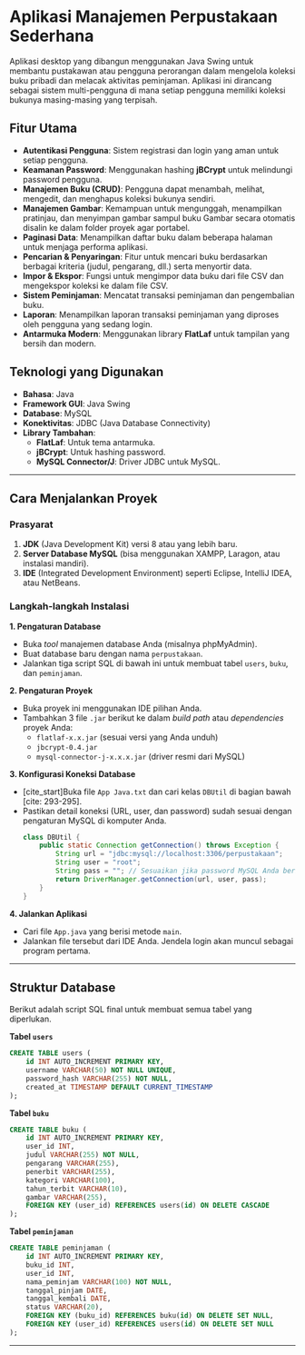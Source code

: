 # Aplikasi Manajemen Perpustakaan Sederhana

Aplikasi desktop yang dibangun menggunakan Java Swing untuk membantu pustakawan atau pengguna perorangan dalam mengelola koleksi buku pribadi dan melacak aktivitas peminjaman. Aplikasi ini dirancang sebagai sistem multi-pengguna di mana setiap pengguna memiliki koleksi bukunya masing-masing yang terpisah.

## Fitur Utama

  * **Autentikasi Pengguna**: Sistem registrasi dan login yang aman untuk setiap pengguna.
  * **Keamanan Password**: Menggunakan hashing **jBCrypt** untuk melindungi password pengguna.
  * **Manajemen Buku (CRUD)**: Pengguna dapat menambah, melihat, mengedit, dan menghapus koleksi bukunya sendiri.
  * **Manajemen Gambar**: Kemampuan untuk mengunggah, menampilkan pratinjau, dan menyimpan gambar sampul buku Gambar secara otomatis disalin ke dalam folder proyek agar portabel.
  * **Paginasi Data**: Menampilkan daftar buku dalam beberapa halaman untuk menjaga performa aplikasi.
  * **Pencarian & Penyaringan**: Fitur untuk mencari buku berdasarkan berbagai kriteria (judul, pengarang, dll.) serta menyortir data.
  * **Impor & Ekspor**: Fungsi untuk mengimpor data buku dari file CSV dan mengekspor koleksi ke dalam file CSV.
  * **Sistem Peminjaman**: Mencatat transaksi peminjaman dan pengembalian buku.
  * **Laporan**: Menampilkan laporan transaksi peminjaman yang diproses oleh pengguna yang sedang login.
  * **Antarmuka Modern**: Menggunakan library **FlatLaf** untuk tampilan yang bersih dan modern.

## Teknologi yang Digunakan

  * **Bahasa**: Java
  * **Framework GUI**: Java Swing
  * **Database**: MySQL
  * **Konektivitas**: JDBC (Java Database Connectivity)
  * **Library Tambahan**:
      * **FlatLaf**: Untuk tema antarmuka.
      * **jBCrypt**: Untuk hashing password.
      * **MySQL Connector/J**: Driver JDBC untuk MySQL.

-----

## Cara Menjalankan Proyek

### Prasyarat

1.  **JDK** (Java Development Kit) versi 8 atau yang lebih baru.
2.  **Server Database MySQL** (bisa menggunakan XAMPP, Laragon, atau instalasi mandiri).
3.  **IDE** (Integrated Development Environment) seperti Eclipse, IntelliJ IDEA, atau NetBeans.

### Langkah-langkah Instalasi

**1. Pengaturan Database**

  * Buka *tool* manajemen database Anda (misalnya phpMyAdmin).
  * Buat database baru dengan nama `perpustakaan`.
  * Jalankan tiga script SQL di bawah ini untuk membuat tabel `users`, `buku`, dan `peminjaman`.

**2. Pengaturan Proyek**

  * Buka proyek ini menggunakan IDE pilihan Anda.
  * Tambahkan 3 file `.jar` berikut ke dalam *build path* atau *dependencies* proyek Anda:
      * `flatlaf-x.x.jar` (sesuai versi yang Anda unduh)
      * `jbcrypt-0.4.jar`
      * `mysql-connector-j-x.x.x.jar` (driver resmi dari MySQL)

**3. Konfigurasi Koneksi Database**

  * [cite\_start]Buka file `App Java.txt` dan cari kelas `DBUtil` di bagian bawah [cite: 293-295].
  * Pastikan detail koneksi (URL, user, dan password) sudah sesuai dengan pengaturan MySQL di komputer Anda.
    ```java
    class DBUtil {
        public static Connection getConnection() throws Exception {
            String url = "jdbc:mysql://localhost:3306/perpustakaan";
            String user = "root";
            String pass = ""; // Sesuaikan jika password MySQL Anda berbeda
            return DriverManager.getConnection(url, user, pass);
        }
    }
    ```

**4. Jalankan Aplikasi**

  * Cari file `App.java` yang berisi metode `main`.
  * Jalankan file tersebut dari IDE Anda. Jendela login akan muncul sebagai program pertama.

-----

## Struktur Database

Berikut adalah script SQL final untuk membuat semua tabel yang diperlukan.

**Tabel `users`**

```sql
CREATE TABLE users (
    id INT AUTO_INCREMENT PRIMARY KEY,
    username VARCHAR(50) NOT NULL UNIQUE,
    password_hash VARCHAR(255) NOT NULL,
    created_at TIMESTAMP DEFAULT CURRENT_TIMESTAMP
);
```

**Tabel `buku`**

```sql
CREATE TABLE buku (
    id INT AUTO_INCREMENT PRIMARY KEY,
    user_id INT,
    judul VARCHAR(255) NOT NULL,
    pengarang VARCHAR(255),
    penerbit VARCHAR(255),
    kategori VARCHAR(100),
    tahun_terbit VARCHAR(10),
    gambar VARCHAR(255),
    FOREIGN KEY (user_id) REFERENCES users(id) ON DELETE CASCADE
);
```

**Tabel `peminjaman`**

```sql
CREATE TABLE peminjaman (
    id INT AUTO_INCREMENT PRIMARY KEY,
    buku_id INT,
    user_id INT,
    nama_peminjam VARCHAR(100) NOT NULL,
    tanggal_pinjam DATE,
    tanggal_kembali DATE,
    status VARCHAR(20),
    FOREIGN KEY (buku_id) REFERENCES buku(id) ON DELETE SET NULL,
    FOREIGN KEY (user_id) REFERENCES users(id) ON DELETE SET NULL
);
```

-----

